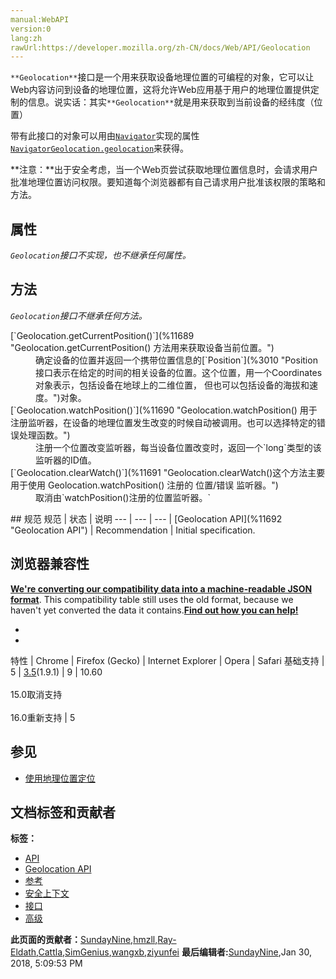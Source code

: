 ```yaml
---
manual:WebAPI
version:0
lang:zh
rawUrl:https://developer.mozilla.org/zh-CN/docs/Web/API/Geolocation
---
```






`**Geolocation**`接口是一个用来获取设备地理位置的可编程的对象，它可以让Web内容访问到设备的地理位置，这将允许Web应用基于用户的地理位置提供定制的信息。说实话：其实`**Geolocation**`就是用来获取到当前设备的经纬度（位置）



带有此接口的对象可以用由[`Navigator`](%2945 "Navigator 接口表示用户代理的状态和标识。 它允许脚本查询它和注册自己进行一些活动。")实现的属性[`NavigatorGeolocation.geolocation`](%11687 "此页面仍未被本地化, 期待您的翻译!")来获得。



**注意：**出于安全考虑，当一个Web页尝试获取地理位置信息时，会请求用户批准地理位置访问权限。要知道每个浏览器都有自己请求用户批准该权限的策略和方法。



## 属性<a name="属性"></a>


<em>`Geolocation`接口不实现，也不继承任何属性。</em>


## 方法<a name="方法"></a>


<em><em>`Geolocation`</em><em>接口不继承任何方法。</em></em>

<dl><dt>[`Geolocation.getCurrentPosition()`](%11689 "Geolocation.getCurrentPosition() 方法用来获取设备当前位置。")</dt><dd>确定设备的位置并返回一个携带位置信息的<em></em>[`Position`](%3010 "Position  接口表示在给定的时间的相关设备的位置。这个位置，用一个Coordinates对象表示，包括设备在地球上的二维位置， 但也可以包括设备的海拔和速度。")对象。</dd><dt>[`Geolocation.watchPosition()`](%11690 "Geolocation.watchPosition() 用于注册监听器，在设备的地理位置发生改变的时候自动被调用。也可以选择特定的错误处理函数。")</dt><dd>注册一个位置改变监听器，每当设备位置改变时，返回一个`long`类型的该监听器的ID值。</dd><dt>[`Geolocation.clearWatch()`](%11691 "Geolocation.clearWatch()这个方法主要用于使用 Geolocation.watchPosition() 注册的 位置/错误 监听器。")</dt><dd>取消由`watchPosition()注册的位置监听器。`</dd></dl>
## 规范<a name="规范"></a>
规范 | 状态 | 说明 
 ---  |  ---  |  ---  | 
[Geolocation API](%11692 "Geolocation API") | Recommendation | Initial specification. 


## 浏览器兼容性<a name="浏览器兼容性"></a>


**[We&#39;re converting our compatibility data into a machine-readable JSON format](%3344 "")**. This compatibility table still uses the old format, because we haven&#39;t yet converted the data it contains.**[Find out how you can help!](%3392 "")**


* 
* 
特性 | Chrome | Firefox (Gecko) | Internet Explorer | Opera | Safari 
基础支持 | 5 | [3.5](%3393 "Released on 2009-06-30.")(1.9.1) | 9 | 10.60<br></br>15.0取消支持<br></br>16.0重新支持 | 5 




## 参见<a name="参见"></a>

* [使用地理位置定位](%11694 "/en-US/docs/WebAPI/Using_geolocation")



## 文档标签和贡献者
**标签：**
* [API](%50 "")
* [Geolocation API](%5099 "")
* [参考](%9539 "")
* [安全上下文](%11695 "")
* [接口](%4188 "")
* [高级](%11696 "")

**此页面的贡献者：**[SundayNine](%11698 ""),[hmzll](%11699 ""),[Ray-Eldath](%11700 ""),[Cattla](%9605 ""),[SimGenius](%11701 ""),[wangxb](%5100 ""),[ziyunfei](%61 "")
**最后编辑者:**[SundayNine](%11698 ""),<time>Jan 30, 2018, 5:09:53 PM</time>


